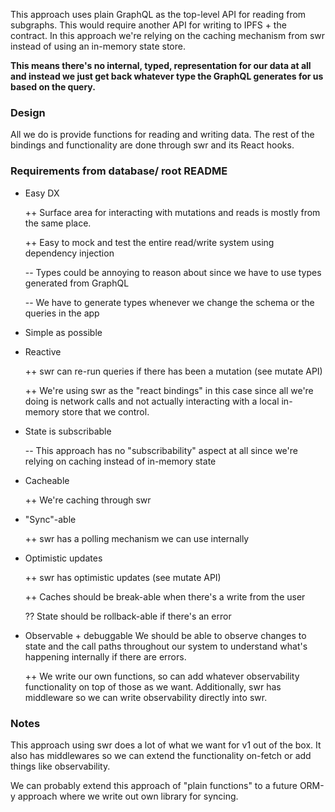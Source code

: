 This approach uses plain GraphQL as the top-level API for reading from subgraphs. This would require another API for writing to IPFS + the contract. In this approach we're relying on the caching mechanism from swr instead of using an in-memory state store.

**This means there's no internal, typed, representation for our data at all and instead we just get back whatever type the GraphQL generates for us based on the query.**

### Design

All we do is provide functions for reading and writing data. The rest of the bindings and functionality are done through swr and its React hooks.

### Requirements from database/ root README

- Easy DX

  ++ Surface area for interacting with mutations and reads is mostly from the same place.

  ++ Easy to mock and test the entire read/write system using dependency injection

  -- Types could be annoying to reason about since we have to use types generated from GraphQL

  -- We have to generate types whenever we change the schema or the queries in the app

- Simple as possible
- Reactive

  ++ swr can re-run queries if there has been a mutation (see mutate API)

  ++ We're using swr as the "react bindings" in this case since all we're doing is network calls and not actually interacting with a local in-memory store that we control.

- State is subscribable

  -- This approach has no "subscribability" aspect at all since we're relying on caching instead of in-memory state

- Cacheable

  ++ We're caching through swr

- "Sync"-able

  ++ swr has a polling mechanism we can use internally

- Optimistic updates

  ++ swr has optimistic updates (see mutate API)

  ++ Caches should be break-able when there's a write from the user

  ?? State should be rollback-able if there's an error

- Observable + debuggable
  We should be able to observe changes to state and the call paths throughout our system to understand what's happening internally if there are errors.

  ++ We write our own functions, so can add whatever observability functionality on top of those as we want. Additionally, swr has middleware so we can write observability directly into swr.

### Notes

This approach using swr does a lot of what we want for v1 out of the box. It also has middlewares so we can extend the functionality on-fetch or add things like observability.

We can probably extend this approach of "plain functions" to a future ORM-y approach where we write out own library for syncing.
